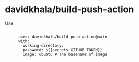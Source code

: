 # davidkhala/build-push-action

Use
```

    - uses: davidkhala/build-push-action@main
      with:
        working-directory: .
        password: ${{secrets.GITHUB_TOKEN}}
        image: ubuntu # The basename of image

```

